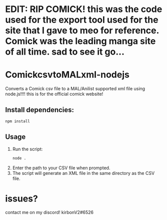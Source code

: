 # EDIT: RIP COMICK! this was the code used for the export tool used for the site that I gave to meo for reference. Comick was the leading manga site of all time. sad to see it go...

# ComickcsvtoMALxml-nodejs
Converts a Comick csv file to a MAL/Anilist supported xml file using node.js!!!!
this is for the official comick website!
## Install dependencies:
   ```sh
   npm install
   ```

## Usage
1. Run the script:
   ```sh
   node .
   ```
2. Enter the path to your CSV file when prompted.
3. The script will generate an XML file in the same directory as the CSV file.

# issues?
contact me on my discord! kirbonV2#6526

